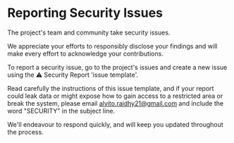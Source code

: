 # **Reporting Security Issues**

The project's team and community take security issues.

We appreciate your efforts to responsibly disclose your findings and will make every effort to acknowledge your contributions.

To report a security issue, go to the project's issues and create a new issue using the ⚠️ Security Report 'issue template'.

Read carefully the instructions of this issue template, and if your report could leak data or might expose how to gain access to a restricted area or break the system, please email [alvito.raidhy21@gmail.com](mailto:alvito.raidhy21@gmail.com) and include the word "SECURITY" in the subject line.

We'll endeavour to respond quickly, and will keep you updated throughout the process.
